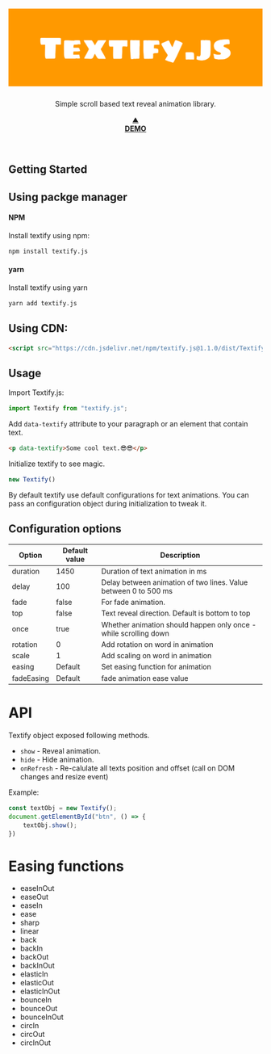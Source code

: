 <div align="center">
  <h1>
    <img width="600" src="./logo.png" alt="">
  </h1>
  <p>Simple scroll based text reveal animation library.</p>
  <p>
    <a href="/" target="_blank">
    ⛰️<br>
    <b>DEMO</b></a>
  </p>
</div>
<br>

## Getting Started

## Using packge manager

#### NPM
Install textify using npm:
```sh
npm install textify.js
```

#### yarn
Install textify using yarn
```sh
yarn add textify.js
```

## Using CDN:
```html
<script src="https://cdn.jsdelivr.net/npm/textify.js@1.1.0/dist/Textify.min.js"></script>
```

## Usage
Import Textify.js:
```javascript
import Textify from "textify.js";
```

Add `data-textify` attribute to your paragraph or an element that contain text.
```html
<p data-textify>Some cool text.😎😎</p>
```

Initialize textify to see magic.
```javascript
new Textify()
```

<p>By default textify use default configurations for text animations. You can pass an configuration object during initialization to tweak it.</p>

## Configuration options

| Option | Default value | Description |
| ------ | ------ | ------ |
| duration | 1450 | Duration of text animation in ms |
| delay | 100 | Delay between animation of two lines. Value between 0 to 500 ms |
| fade | false | For fade animation. |
| top | false | Text reveal direction. Default is bottom to top |
| once | true | Whether animation should happen only once - while scrolling down |
| rotation | 0 | Add rotation on word in animation |
| scale | 1 | Add scaling on word in animation |
| easing | Default | Set easing function for animation |
| fadeEasing | Default | fade animation ease value |

# API
Textify object exposed following methods.
* `show` - Reveal animation.
* `hide` - Hide animation.
* `onRefresh` - Re-calulate all texts position and offset (call on DOM changes and resize event)

Example:
```javascript
const textObj = new Textify();
document.getElementById("btn", () => {
    textObj.show();
})
```

# Easing functions
* easeInOut
* easeOut
* easeIn
* ease
* sharp
* linear
* back
* backIn
* backOut
* backInOut
* elasticIn
* elasticOut
* elasticInOut
* bounceIn
* bounceOut
* bounceInOut
* circIn
* circOut
* circInOut
